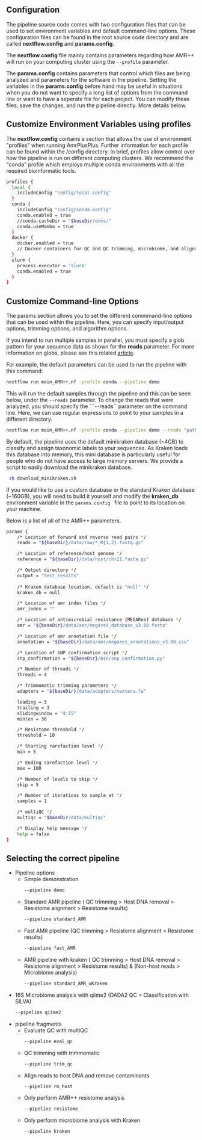 Configuration
-------------

The pipeline source code comes with two configuration files that can be used to set environment variables and default command-line options. These configuration files can be found in the root source code directory and are called **nextflow.config** and **params.config**.

The **nextflow.config** file mainly contains parameters regarding how AMR++ will run on your computing cluster using the ```--profile``` parameter. 

The **params.config** contains parameters that control which files are being analyzed and parameters for the software in the pipeline. Setting the variables in the **params.config** before hand may be useful in situations when you do not want to specify a long list of options from the command line or want to have a seperate file for each project. You can modify these files, save the changes, and run the pipeline directly. More details below.


Customize Environment Variables using profiles
----------------------------------------------

The **nextflow.config** contains a section that allows the use of environment "profiles" when running AmrPlusPlus. Further information for each profile can be found within the /config directory. In brief, profiles allow control over how the pipeline is run on different computing clusters. We recommend the "conda" profile which employs multiple conda environments with all the required bioinformatic tools.


```bash
profiles {
  local {
    includeConfig "config/local.config"
  }
  conda {
    includeConfig "config/conda.config"
    conda.enabled = true
    //conda.cacheDir = "$baseDir/envs/"
    conda.useMamba = true
  }
  docker {
    docker.enabled = true
    // Docker containers for QC and QC trimming, microbiome, and alignment/resistome
  }
  slurm {
    process.executor = 'slurm'
    conda.enabled = true
  }
}
```

Customize Command-line Options
------------------------------

The params section allows you to set the different commmand-line options that can be used within the pipeline. Here, you can specify input/output options, trimming options, and algorithm options.

If you intend to run multiple samples in parallel, you must specify a glob pattern for your sequence data as shown for the **reads** parameter. For more information on globs, please see this related [article](https://en.wikipedia.org/wiki/Glob_(programming)).

For example, the default parameters can be used to run the pipeline with this command:

```bash
nextflow run main_AMR++.nf -profile conda --pipeline demo
```

This will run the default samples through the pipeline and this can be seen below, under the ```--reads``` parameter. To change the reads that were analyzed, you should specify the ```--reads`` parameter on the command line. Here, we can use regular expressions to point to your samples in a different directory.

```bash
nextflow run main_AMR++.nf -profile conda --pipeline demo --reads "path/to/your/reads/*_R{1,2}.fastq.gz" 
```


By default, the pipeline uses the default minikraken database (~4GB) to classify and assign taxonomic labels to your sequences. As Kraken loads this database into memory, this mini database is particularly useful for people who do not have access to large memory servers. We provide a script to easily download the minikraken database.

```bash
 sh download_minikraken.sh
 ```

If you would like to use a custom database or the standard Kraken database (~160GB), you will need to build it yourself and modify the **kraken_db** environment variable in the ```params.config ``` file to point to its location on your machine. 

Below is a list of all of the AMR++ parameters.

```bash
params {
    /* Location of forward and reverse read pairs */
    reads = "${baseDir}/data/raw/*_R{1,2}.fastq.gz"

    /* Location of reference/host genome */
    reference = "${baseDir}/data/host/chr21.fasta.gz"

    /* Output directory */
    output = "test_results"
    
    /* Kraken database location, default is "null" */   
    kraken_db = null

    /* Location of amr index files */
    amr_index = ""

    /* Location of antimicrobial resistance (MEGARes) database */
    amr = "${baseDir}/data/amr/megares_database_v3.00.fasta"

    /* Location of amr annotation file */
    annotation = "${baseDir}/data/amr/megares_annotations_v3.00.csv"

    /* Location of SNP confirmation script */
    snp_confirmation = "${baseDir}/bin/snp_confirmation.py"

    /* Number of threads */
    threads = 4

    /* Trimmomatic trimming parameters */
    adapters = "${baseDir}/data/adapters/nextera.fa"

    leading = 3
    trailing = 3
    slidingwindow = "4:15"
    minlen = 36

    /* Resistome threshold */
    threshold = 10

    /* Starting rarefaction level */
    min = 5

    /* Ending rarefaction level */
    max = 100

    /* Number of levels to skip */
    skip = 5

    /* Number of iterations to sample at */
    samples = 1

    /* multiQC */
    multiqc = "$baseDir/data/multiqc"

    /* Display help message */
    help = false
}
```

## Selecting the correct pipeline

* Pipeline options
  * Simple demonstration 
    ```bash
    --pipeline demo
    ```   
  * Standard AMR pipeline ( QC trimming > Host DNA removal > Resistome alignment > Resistome results)
    ```bash
    --pipeline standard_AMR
    ```  
  * Fast AMR pipeline (QC trimming > Resistome alignment > Resistome results)
    ```bash
    --pipeline fast_AMR
    ``` 
  * AMR pipeline with kraken ( QC trimming > Host DNA removal > Resistome alignment > Resistome results) & (Non-host reads > Microbiome analysis)
    ```bash
    --pipeline standard_AMR_wKraken
    ``` 
 * 16S Microbiome analysis with qiime2 (DADA2 QC > Classification with SILVA)
    ```bash
    --pipeline qiime2
    ``` 
* pipeline fragments
  * Evaluate QC with multiQC
    ```bash
    --pipeline eval_qc
    ``` 
  * QC trimming with trimmomatic
    ```bash
    --pipeline trim_qc
    ``` 
  * Align reads to host DNA and remove contaminants
    ```bash
    --pipeline rm_host
    ``` 
  * Only perform AMR++ resistome analysis
    ```bash
    --pipeline resistome
    ``` 
  * Only perform microbiome analysis with Kraken
    ```bash
    --pipeline kraken
    ``` 